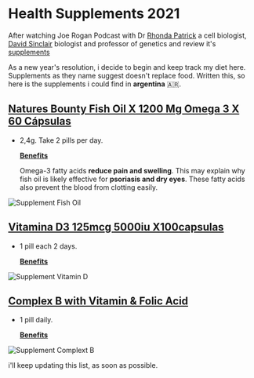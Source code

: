 # Health Supplements 2021

After watching Joe Rogan Podcast with Dr [Rhonda Patrick](https://podcastnotes.org/joe-rogan-experience/jre-901-rhonda-patrick-is-back/) a cell biologist, [David Sinclair](https://podcastnotes.org/joe-rogan-experience/sinclair-4/) biologist and professor of genetics and review it's [supplements](https://jrelibrary.com/articles/joe-rogans-supplement-stack/)

As a new year's resolution, i decide to begin and keep track my diet here. Supplements as they name suggest doesn't replace food. Written this, so here is the supplements i could find in **argentina** 🇦🇷.

## [Natures Bounty Fish Oil X 1200 Mg Omega 3 X 60 Cápsulas](https://articulo.mercadolibre.com.ar/MLA-868718794-natures-bounty-fish-oil-x-1200-mg-omega-3-x-60-capsulas-_JM#position=2&type=item&tracking_id=06197539-c689-4fd5-b950-3891067263ef)

- 2,4g. Take 2 pills per day.

  **[Benefits](https://www.webmd.com/vitamins/ai/ingredientmono-993/fish-oil)**

  Omega-3 fatty acids **reduce pain and swelling**. This may explain why fish oil is likely effective for **psoriasis and dry eyes**. These fatty acids also prevent the blood from clotting easily.

![Supplement Fish Oil](https://lh3.googleusercontent.com/fife/ABSRlIohgMv_tw0dhnIWczAHt31aFX_xioqx2-m_J920yYlakj0H8BC3P5-SFqlSFtcGRS2FyuWhqNYgjHIQ387qHlx1K-z-eysn1AtOCoG2mgRwXmalyHJv04R1rBraYHNoBhdaHQbTXc-SJaraVkuw0Vj_zuAu3d8gbHX56ss7mUzCk5GlxmKwKRSMtTex_pgysydctvlP1MOL4uSPB3YK5xBgqCtWn-xrLfD_QswuJ1ky4a_FoxSDopiVuAjLD3Ymo1OdBTFlXE7fJyD_IKBJEqcOb66sVWHkgxhhC6xu5eLIr7VbsZr_pzMobhBsBN7umpnIn6Qupo5jxDTaOtGn6mh7wxAVHqgpym_dAeqRklZEwHSghzUf7jAPzFHpQX0KC4cqZjNBfQux_Zg1YTkhg8PAU3-kzECk-7XH39el09GlVDjXkJ3011S5wFY_Xa9Sagkn5w9ZHl_-SRPPhjXsUxzlILTU5jzOvo-wi4rRlBJsuDa92Ft_T_UGaZlCQN8PISbmxCzWEAF1-07xMJId2MxVmf2gFr7ZfXKHhjgkUSg3d3WqYq0gb_huZs-37d9ETi4IoT4RZBmiRXkSGVmThVGATKnr_bHzPX3HpYcjiWflAReLL2HBCbBZEXQhgdh0i6UhTauc0k-4zZ5PjLI1YG9fBYF4X-8H59RGKsGm7LSi-ap7mPADmfhFz4m0vO1-zgn65jPhV67t_Fgzgnm51LcOsmIogxZk=s835-w835-h585-no)

## [Vitamina D3 125mcg 5000iu X100capsulas](https://articulo.mercadolibre.com.ar/MLA-872295011-vitamina-d3-125mcg-5000iu-x100capsulascalcio-y-sist-inmune-_JM#position=15&type=item&tracking_id=7231d446-fef4-4913-9324-642edf67e0eb)

- 1 pill each 2 days.

  **[Benefits](https://www.webmd.com/vitamins/ai/ingredientmono-929/vitamin-d)**

![Supplement Vitamin D](https://lh3.googleusercontent.com/whMKu6mAQAZ8DSa3M4EYHgVzHRsHMRwNC9eHR1bQJpsDYBK2WPy06aLdSj53v2WkRY_2Lq0LZa3tSKMRTKLC5-ojrucmWae5UcGiBE7UFzrH1TWcoiax0PH-vNX7-OKZfs2m6LluEy6AvLy8u7F_cvKZ8_ynWl8Dn4a1Eo5q5gNXX_zW84x6Tmashm1aiT-5IRg1D_MoWzOkfmHo5-vP9bh1O2On4mXjPcwDgJxqykG3bh7zHupGt9tStxStBTiS8iqWLKDQyvcUvP_totc0bt2WPt29xjYlKK1kS7qRlNgv03mPpNO1Ll3QlDDqeAWbqZVrJYwZAxmVrjQlNsS5DDbD-IWXU6zO0vo2WT5anvGAsOkI43iosRMIlQjqyXSWtYvhwBYh57iJ1QAV1JEJhMPrChgFNmtCkLeI_31OjPxAQuXS6xybJXvz7QOQFSep9annzyBLPhQTjvJKFFuU8pUfDhm8zW8GDinV0OsrX-WurxW2AXKeZF4wqIizNeFmX_StkqBaw5v89Ft0PVv1AW-LLzmgf98oGHrMnalCAH00o3N1BJfIOuMm5db0Seb58f4T-GLkRFoAb788CTK6ukWKvvQcdWt4EkMTamfrpgemKKay3CZsKRR9fL7niCXlmfUjil5pxvCpsv-gfquRPxZnLmj4O87bPgmEfgNc_yDyMv91lnNPdJW3KI0l=w835-h585-no)

## [Complex B with Vitamin & Folic Acid](https://articulo.mercadolibre.com.ar/MLA-883211776-natures-bounty-b-complex-60-comprimidos-vitamina-b12-b1-b2-_JM#searchVariation=65674937317&position=2&type=item&tracking_id=a7fcb3d0-a91b-42d0-a3ee-1c0857417df6)

- 1 pill daily.

  **[Benefits](https://www.webmd.com/drugs/2/drug-3387/vitamins-b-complex-oral/details)**

![Supplement Complext B](https://lh3.googleusercontent.com/odzc4LaGpGPfDcwNdUtMh__N_uGkU1QiHw3StcnKVD6chU8bWo6qXSYsJreDBh9d2m4aXf2u-ZJOgq4oR8WHaiDb0jXMAF6HIM12aZc4cfEQUEVBofWTkncZzBIkmiTVN-1erV86P7Z4qPgVGCC-D-0A-_wsPPRJNWMSes9NWGGUoF7w-RJc4amQq5hPE-M9umiTi6b16v7fjCork9r9KJhrKyhhIqxYQ4fTwO1kJQh8KaSPCB5TG-Wwm54cMkc7DXad-qiexhemW8O_ym67J9Tgkm1EteqJbeZFcqDNysLKR6sPZu30NOl-SmjRpCVb1WaM3ZKKQLF4-TThLaRDecIDGVLCw2AYKbA1HDX-ixoyR-MV6UW0h_WQEZZLpKSAY6IAae2rqAyemh57m9hULx7anhmqBcd3OOs2WsLYbZYpz3ERFQLLbdbB4sb7LDc9lC-7cJt7sj6nr85FdqyfmSp8t5kUIqqaEMjM6-LqM2cCNfjZQa0cVNtNQmuuuMzfzpxFK0L7YmhjD_7muDljItkfEFnB4dMazGHayx8sn5HCE_wAgufuDPdaCZqYh8nLiDc7W8M8Bk4rwig_mT482jeBGP3ekUiXw3SB36QycqUN8bu54NTu5a4FePT5OVzOkH0nFqnx7SWjc8MUycGRx-CrQWLICqApn6nluZtflq96GL3UvdtL-J9Y42TR=w835-h585-no)

i'll keep updating this list, as soon as possible.
